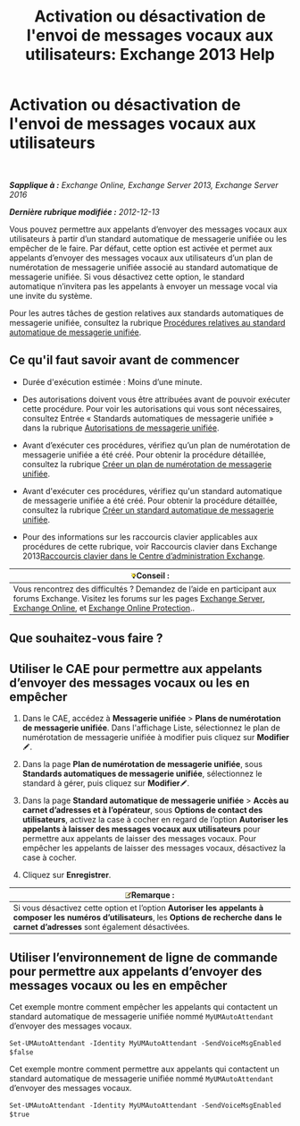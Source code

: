 ﻿---
title: "Activation ou désactivation de l'envoi de messages vocaux aux utilisateurs: Exchange 2013 Help"
TOCTitle: Activation ou désactivation de l'envoi de messages vocaux aux utilisateurs
ms:assetid: faa300d8-2534-40db-8ef9-428be8bb7934
ms:mtpsurl: https://technet.microsoft.com/fr-fr/library/Dd351277(v=EXCHG.150)
ms:contentKeyID: 52057195
ms.date: 05/23/2018
mtps_version: v=EXCHG.150
ms.translationtype: MT
---

# Activation ou désactivation de l'envoi de messages vocaux aux utilisateurs

 

_**Sapplique à :** Exchange Online, Exchange Server 2013, Exchange Server 2016_

_**Dernière rubrique modifiée :** 2012-12-13_

Vous pouvez permettre aux appelants d’envoyer des messages vocaux aux utilisateurs à partir d’un standard automatique de messagerie unifiée ou les empêcher de le faire. Par défaut, cette option est activée et permet aux appelants d’envoyer des messages vocaux aux utilisateurs d’un plan de numérotation de messagerie unifiée associé au standard automatique de messagerie unifiée. Si vous désactivez cette option, le standard automatique n’invitera pas les appelants à envoyer un message vocal via une invite du système.

Pour les autres tâches de gestion relatives aux standards automatiques de messagerie unifiée, consultez la rubrique [Procédures relatives au standard automatique de messagerie unifiée](um-auto-attendant-procedures-exchange-2013-help.md).

## Ce qu'il faut savoir avant de commencer

  - Durée d'exécution estimée : Moins d’une minute.

  - Des autorisations doivent vous être attribuées avant de pouvoir exécuter cette procédure. Pour voir les autorisations qui vous sont nécessaires, consultez Entrée « Standards automatiques de messagerie unifiée » dans la rubrique [Autorisations de messagerie unifiée](unified-messaging-permissions-exchange-2013-help.md).

  - Avant d’exécuter ces procédures, vérifiez qu’un plan de numérotation de messagerie unifiée a été créé. Pour obtenir la procédure détaillée, consultez la rubrique [Créer un plan de numérotation de messagerie unifiée](create-a-um-dial-plan-exchange-2013-help.md).

  - Avant d'exécuter ces procédures, vérifiez qu'un standard automatique de messagerie unifiée a été créé. Pour obtenir la procédure détaillée, consultez la rubrique [Créer un standard automatique de messagerie unifiée](create-a-um-auto-attendant-exchange-2013-help.md).

  - Pour des informations sur les raccourcis clavier applicables aux procédures de cette rubrique, voir Raccourcis clavier dans Exchange 2013[Raccourcis clavier dans le Centre d’administration Exchange](keyboard-shortcuts-in-the-exchange-admin-center-exchange-online-protection-help.md).

<table>
<thead>
<tr class="header">
<th><img src="images/Bb125224.tip(EXCHG.150).gif" title="Conseil" alt="Conseil" />Conseil :</th>
</tr>
</thead>
<tbody>
<tr class="odd">
<td>Vous rencontrez des difficultés ? Demandez de l’aide en participant aux forums Exchange. Visitez les forums sur les pages <a href="https://go.microsoft.com/fwlink/p/?linkid=60612">Exchange Server</a>, <a href="https://go.microsoft.com/fwlink/p/?linkid=267542">Exchange Online</a>, et <a href="https://go.microsoft.com/fwlink/p/?linkid=285351">Exchange Online Protection</a>..</td>
</tr>
</tbody>
</table>


## Que souhaitez-vous faire ?

## Utiliser le CAE pour permettre aux appelants d’envoyer des messages vocaux ou les en empêcher

1.  Dans le CAE, accédez à **Messagerie unifiée** \> **Plans de numérotation de messagerie unifiée**. Dans l'affichage Liste, sélectionnez le plan de numérotation de messagerie unifiée à modifier puis cliquez sur **Modifier**![Icône Modifier](images/Bb124582.6f53ccb2-1f13-4c02-bea0-30690e6ea71d(EXCHG.150).gif "Icône Modifier").

2.  Dans la page **Plan de numérotation de messagerie unifiée**, sous **Standards automatiques de messagerie unifiée**, sélectionnez le standard à gérer, puis cliquez sur **Modifier**![Icône Modifier](images/Bb124582.6f53ccb2-1f13-4c02-bea0-30690e6ea71d(EXCHG.150).gif "Icône Modifier").

3.  Dans la page **Standard automatique de messagerie unifiée** \> **Accès au carnet d’adresses et à l’opérateur**, sous **Options de contact des utilisateurs**, activez la case à cocher en regard de l’option **Autoriser les appelants à laisser des messages vocaux aux utilisateurs** pour permettre aux appelants de laisser des messages vocaux. Pour empêcher les appelants de laisser des messages vocaux, désactivez la case à cocher.

4.  Cliquez sur **Enregistrer**.

<table>
<thead>
<tr class="header">
<th><img src="images/JJ159664.note(EXCHG.150).gif" title="Remarque" alt="Remarque" />Remarque :</th>
</tr>
</thead>
<tbody>
<tr class="odd">
<td>Si vous désactivez cette option et l’option <strong>Autoriser les appelants à composer les numéros d’utilisateurs</strong>, les <strong>Options de recherche dans le carnet d’adresses</strong> sont également désactivées.</td>
</tr>
</tbody>
</table>


## Utiliser l’environnement de ligne de commande pour permettre aux appelants d’envoyer des messages vocaux ou les en empêcher

Cet exemple montre comment empêcher les appelants qui contactent un standard automatique de messagerie unifiée nommé `MyUMAutoAttendant` d’envoyer des messages vocaux.

    Set-UMAutoAttendant -Identity MyUMAutoAttendant -SendVoiceMsgEnabled $false

Cet exemple montre comment permettre aux appelants qui contactent un standard automatique de messagerie unifiée nommé `MyUMAutoAttendant` d’envoyer des messages vocaux.

    Set-UMAutoAttendant -Identity MyUMAutoAttendant -SendVoiceMsgEnabled $true

